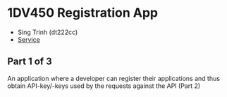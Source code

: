 # 1DV450 Registration App

- Sing Trinh (dt222cc)
- [Service](https://coursepress.lnu.se/kurs/webbramverk/tjansten-toerh/)

## Part 1 of 3
An application where a developer can register their applications and thus obtain API-key/-keys used by the requests against the API (Part 2)
